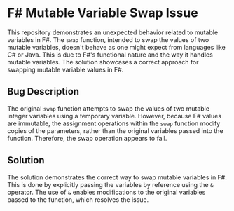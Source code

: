 # F# Mutable Variable Swap Issue

This repository demonstrates an unexpected behavior related to mutable variables in F#.  The `swap` function, intended to swap the values of two mutable variables, doesn't behave as one might expect from languages like C# or Java. This is due to F#'s functional nature and the way it handles mutable variables. The solution showcases a correct approach for swapping mutable variable values in F#.

## Bug Description

The original `swap` function attempts to swap the values of two mutable integer variables using a temporary variable. However, because F# values are immutable, the assignment operations within the `swap` function modify copies of the parameters, rather than the original variables passed into the function. Therefore, the swap operation appears to fail. 

## Solution

The solution demonstrates the correct way to swap mutable variables in F#.  This is done by explicitly passing the variables by reference using the `&` operator.  The use of `&` enables modifications to the original variables passed to the function, which resolves the issue.
